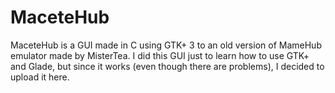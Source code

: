 # MaceteHub
 MaceteHub is a GUI made in C using GTK+ 3 to an old version of MameHub emulator made by MisterTea.
 I did this GUI just to learn how to use GTK+ and Glade, but since it works (even though there are problems), I decided to upload it here.
